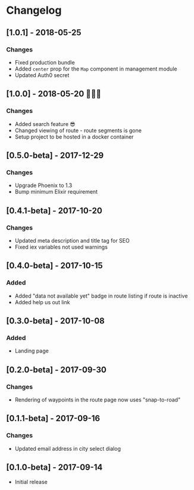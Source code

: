 # Changelog

## [1.0.1] - 2018-05-25
### Changes
- Fixed production bundle
- Added `center` prop for the `Map` component in management module
- Updated Auth0 secret

## [1.0.0] - 2018-05-20 🎉🎉🎉
### Changes
- Added search feature 😎
- Changed viewing of route - route segments is gone
- Setup project to be hosted in a docker container 

## [0.5.0-beta] - 2017-12-29
### Changes
- Upgrade Phoenix to 1.3
- Bump minimum Elixir requirement

## [0.4.1-beta] - 2017-10-20
### Changes
- Updated meta description and title tag for SEO
- Fixed iex variables not used warnings

## [0.4.0-beta] - 2017-10-15
### Added
- Added "data not available yet" badge in route listing if route is inactive
- Added help us out link

## [0.3.0-beta] - 2017-10-08
### Added
- Landing page

## [0.2.0-beta] - 2017-09-30
### Changes
- Rendering of waypoints in the route page now uses "snap-to-road"

## [0.1.1-beta] - 2017-09-16
### Changes
- Updated email address in city select dialog

## [0.1.0-beta] - 2017-09-14
- Initial release